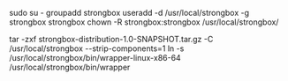 sudo su -
groupadd strongbox
useradd -d /usr/local/strongbox -g strongbox strongbox
chown -R strongbox:strongbox /usr/local/strongbox/

tar -zxf strongbox-distribution-1.0-SNAPSHOT.tar.gz -C /usr/local/strongbox --strip-components=1
ln -s /usr/local/strongbox/bin/wrapper-linux-x86-64 /usr/local/strongbox/bin/wrapper
